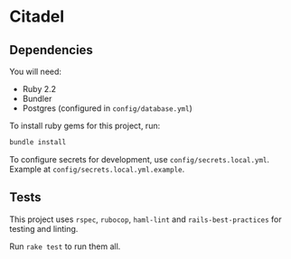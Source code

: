 # Citadel

## Dependencies

You will need:

* Ruby 2.2
* Bundler
* Postgres (configured in `config/database.yml`)

To install ruby gems for this project, run:

```bash
bundle install
```

To configure secrets for development, use `config/secrets.local.yml`. Example at
`config/secrets.local.yml.example`.

## Tests

This project uses `rspec`, `rubocop`, `haml-lint` and `rails-best-practices` for
testing and linting.

Run `rake test` to run them all.
